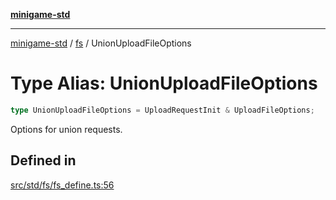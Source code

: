 [**minigame-std**](../../../README.md)

***

[minigame-std](../../../README.md) / [fs](../README.md) / UnionUploadFileOptions

# Type Alias: UnionUploadFileOptions

```ts
type UnionUploadFileOptions = UploadRequestInit & UploadFileOptions;
```

Options for union requests.

## Defined in

[src/std/fs/fs\_define.ts:56](https://github.com/JiangJie/minigame-std/blob/eeac001add8ab13d21bab6e48cf53f07cd0a9aad/src/std/fs/fs_define.ts#L56)
